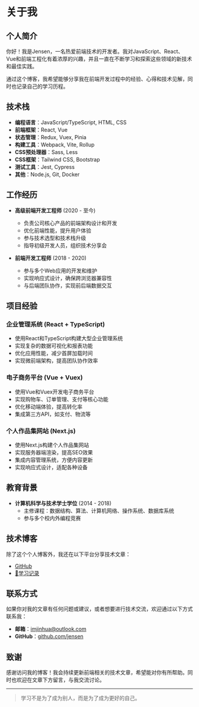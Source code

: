 # 关于我

## 个人简介

你好！我是Jensen，一名热爱前端技术的开发者。我对JavaScript、React、Vue和前端工程化有着浓厚的兴趣，并且一直在不断学习和探索这些领域的新技术和最佳实践。

通过这个博客，我希望能够分享我在前端开发过程中的经验、心得和技术见解，同时也记录自己的学习历程。

## 技术栈

- **编程语言**：JavaScript/TypeScript, HTML, CSS
- **前端框架**：React, Vue
- **状态管理**：Redux, Vuex, Pinia
- **构建工具**：Webpack, Vite, Rollup
- **CSS预处理器**：Sass, Less
- **CSS框架**：Tailwind CSS, Bootstrap
- **测试工具**：Jest, Cypress
- **其他**：Node.js, Git, Docker

## 工作经历

- **高级前端开发工程师** (2020 - 至今)
  - 负责公司核心产品的前端架构设计和开发
  - 优化前端性能，提升用户体验
  - 参与技术选型和技术栈升级
  - 指导初级开发人员，组织技术分享会

- **前端开发工程师** (2018 - 2020)
  - 参与多个Web应用的开发和维护
  - 实现响应式设计，确保跨浏览器兼容性
  - 与后端团队协作，实现前后端数据交互

## 项目经验

### 企业管理系统 (React + TypeScript)

- 使用React和TypeScript构建大型企业管理系统
- 实现复杂的数据可视化和报表功能
- 优化应用性能，减少首屏加载时间
- 实现微前端架构，提高团队协作效率

### 电子商务平台 (Vue + Vuex)

- 使用Vue和Vuex开发电子商务平台
- 实现购物车、订单管理、支付等核心功能
- 优化移动端体验，提高转化率
- 集成第三方API，如支付、物流等

### 个人作品集网站 (Next.js)

- 使用Next.js构建个人作品集网站
- 实现服务器端渲染，提高SEO效果
- 集成内容管理系统，方便内容更新
- 实现响应式设计，适配各种设备

## 教育背景

- **计算机科学与技术学士学位** (2014 - 2018)
  - 主修课程：数据结构、算法、计算机网络、操作系统、数据库系统
  - 参与多个校内外编程竞赛

## 技术博客

除了这个个人博客外，我还在以下平台分享技术文章：

- [GitHub](https://github.com/Jensen0925)
- [📝学习记录](https://juejin.cn/)

## 联系方式

如果你对我的文章有任何问题或建议，或者想要进行技术交流，欢迎通过以下方式联系我：

- **邮箱**：imjinhua@outlook.com
- **GitHub**：[github.com/jensen](https://github.com/Jensen0925)

## 致谢

感谢访问我的博客！我会持续更新前端相关的技术文章，希望能对你有所帮助。同时也欢迎在文章下方留言，与我交流讨论。

---

> 学习不是为了成为别人，而是为了成为更好的自己。
